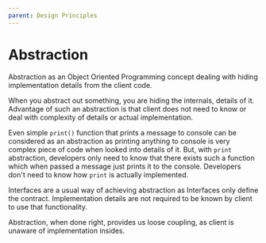 ```yaml
---
parent: Design Principles
---
```


# Abstraction
Abstraction as an Object Oriented Programming concept dealing with hiding implementation details from the client code.

When you abstract out something, you are hiding the internals, details of it.
Advantage of such an abstraction is that client does not need to know or deal with complexity of details or actual implementation.

Even simple `print()` function that prints a message to console can be considered as an abstraction as printing anything to console is very complex piece of code when looked into details of it.
But, with `print` abstraction, developers only need to know that there exists such a function which when passed a message just prints it to the console. 
Developers don't need to know how `print` is actually implemented.
 
Interfaces are a usual way of achieving abstraction as Interfaces only define the contract.
Implementation details are not required to be known by client to use that functionality.

Abstraction, when done right, provides us loose coupling, as client is unaware of implementation insides.
